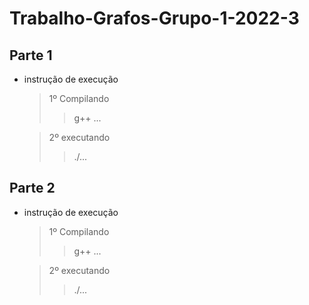 # Trabalho-Grafos-Grupo-1-2022-3

## Parte 1 
- instrução de execução
    >1º Compilando
    >> g++ ...
    
    >2º executando
    >> ./...

## Parte 2
- instrução de execução
    >1º Compilando
    >> g++ ...
    
    >2º executando
    >> ./...
